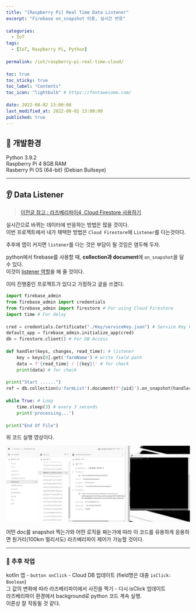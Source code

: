 ```yaml
---
title: "[Raspberry Pi] Real Time Data Listener"  
excerpt: "Firebase on_snapshot 이용, 실시간 반응"

categories:
  - IoT
tags:
  - [IoT, Raspberry Pi, Python]

permalink: /iot/raspberry-pi-real-time-cloud/

toc: true
toc_sticky: true
toc_label: "Contents"
toc_icon: "lightbulb" # https://fontawesome.com/
 
date: 2022-08-02 13:00:00
last_modified_at: 2022-08-02 13:00:00
published: true
---
```


## 🔧 개발환경

Python 3.9.2  
Raspberry Pi 4 8GB RAM  
Rasberry Pi OS (64-bit) (Debian Bullseye)  

---  

## 👂 Data Listener

> [이전글 참고 : 라즈베리파이4, Cloud Firestore 사용하기](https://kdjun97.github.io/iot/raspberry-pi-cloud-firestore/)  

실시간으로 바뀌는 데이터에 반응하는 방법은 많을 것이다.  
이번 프로젝트에서 내가 채택한 방법은 `Cloud Firestore`에 `Listener`를 다는것이다.  

추후에 앱이 커지면 `listener`를 다는 것은 부담이 될 것임은 염두해 두자.  

python에서 firebase를 사용할 때, **collection과 document**에 `on_snapshot`을 달 수 있다.  
이것이 <u>listener 역할</u>을 해 줄 것이다.  

이미 진행중인 프로젝트가 있다고 가정하고 글을 쓰겠다.  

```python
import firebase_admin
from firebase_admin import credentials
from firebase_admin import firestore # For using Cloud Firestore
import time # For delay

cred = credentials.Certificate("./Key/serviceKey.json") # Service Key Path
default_app = firebase_admin.initialize_app(cred)
db = firestore.client() # For DB Access

def handler(keys, changes, read_time): # listener
	key = keys[0].get('farmName') # write field path 
	data = f'{read_time} / [{key}]' # for check
	print(data) # for check

print("Start ......")
ref = db.collection(u'farmList').document(f'{uid}').on_snapshot(handler) # snapshot 찰칵!

while True: # Loop
	time.sleep(3) # every 3 seconds
	print('processing...')

print("End Of File")
```

위 코드 실행 영상이다.  

<a href="https://kdjun97.github.io/assets/images/post_img/iot/raspberry-pi-real-time-cloud/result.gif">
  <img src="/assets/images/post_img/iot/raspberry-pi-real-time-cloud/result.gif" alt="result">
</a>  

어떤 doc를 snapshot 찍는가와 어떤 로직을 짜는가에 따라 이 코드를 유용하게 응용하면 원거리(100km 멀리서도) 라즈베리파이 제어가 가능할 것이다.  

---  

### 🔔 추후 작업

kotlin 앱 - `button onClick` - Cloud DB 업데이트 (field명은 대충 `isClick: Boolean`)  
그 값의 변화에 따라 라즈베리파이에서 사진을 찍기 - 다시 isClick 업데이트  
라즈베리파이 환경에서 background로 python 코드 계속 실행.  
이론상 잘 작동될 것 같다.  